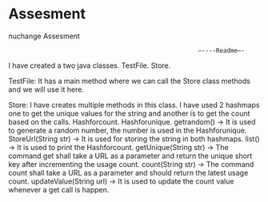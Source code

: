 # Assesment
nuchange Assesment

                                                         —----Readme—-

I have created a two java classes.
TestFile.
Store.

TestFile: It has a main method where we can call the Store class methods and we will use it here.

Store: I have creates multiple methods in this class.
I have used 2 hashmaps one to get the unique values for the string and another is to get the count based on the calls.
Hashforcount.
Hashforunique.
getrandom() → It is used to generate a random number, the number is used in the Hashforunique.
StoreUrl(String str) → It is used for storing the string in both hashmaps.
list() → It is used to print the Hashforcount.
getUnique(String str) → The command get shall take a URL as a parameter and return the unique short key after incrementing the usage count.
count(String str) → The command count shall take a URL as a parameter and should return the latest usage count.
updateValue(String url) → It is used to update the count value whenever a get call is happen.

